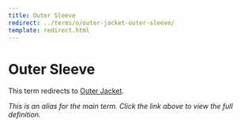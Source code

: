 ```yaml
---
title: Outer Sleeve
redirect: ../terms/o/outer-jacket-outer-sleeve/
template: redirect.html
---
```


# Outer Sleeve

This term redirects to [Outer Jacket](../terms/o/outer-jacket-outer-sleeve/).

*This is an alias for the main term. Click the link above to view the full definition.*

